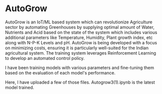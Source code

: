 # AutoGrow

AutoGrow is an IoT/ML based system which can revolutionize Agriculture sector by automating Greenhouses by supplying optimal amount of Water, Nutrients and Acid based on the state of the system which includes various additional parameters like Temperature, Humidity, Plant growth index, etc along with N-P-K Levels and pH. AutoGrow is being developed with a focus on minimizing costs, ensuring it is particularly well-suited for the Indian agricultural system. The training system leverages Reinforcement Learning to develop an automated control policy. 

I have been training models with various parameters and fine-tuning them based on the evaluation of each model's performance. 

Here, I have uploaded a few of those files.  Autogrow3(1).ipynb is the latest model trained.

